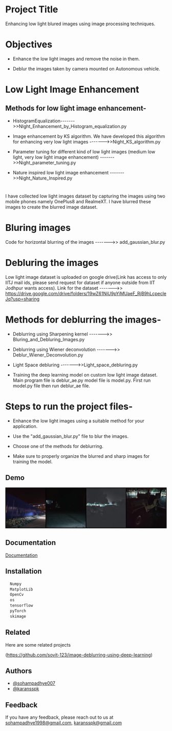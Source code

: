 
# Project Title

Enhancing low light blured images using image processing techniques.
 
# Objectives

- Enhance the low light images and remove the noise in them. 

- Deblur the images taken by camera mounted on Autonomous vehicle.

# Low Light Image Enhancement 

## Methods for low light image enhancement- 
- HistogramEqualization------->>NIght_Enhancement_by_Histogram_equalization.py

- Image enhancement by KS algorithm. We have developed this algorithm for enhancing very low light images ------->>Night_KS_algorithm.py 

- Parameter tuning for different kind of low light images (medium low light, very low light image enhancement) ------->>Night_parameter_tuning.py 

- Nature inspired low light image enhancement ------->>Night_Nature_Inspired.py
#
I have collected low light images dataset by capturing the images using two mobile phones namely OnePlus8 and RealmeXT. I have blurred these images to create the blurred image dataset. 
#

# Bluring images
Code for horizontal blurring of the images ------->> add_gaussian_blur.py 

# Debluring the images 

Low light image dataset is uploaded on google drive(Link has access to only IITJ mail ids, please send request for dataset if  anyone outside from IIT Jodhpur wants access). Link for the dataset ------->> https://drive.google.com/drive/folders/19wZ61NiU9pYiMUaeF_RjB9hLcpecleJq?usp=sharing 

# Methods for deblurring the images- 

- Deblurring using Sharpening kernel ------->> Bluring_and_Debluring_Images.py 

- Deblurring using Wiener deconvolution ------->> Deblur_Wiener_Deconvolution.py 

- Light Space debluring ------->>Light_space_debluring.py 

- Training the deep learning model on custom low light image dataset. Main program file is deblur_ae.py  model file is model.py.  First run model.py file then run deblur_ae file.


# Steps to run the project files- 

- Enhance the low light images using a suitable method for your application. 

- Use the "add_gaussian_blur.py" file to blur the images. 

- Choose one of the methods for deblurring. 

- Make sure to properly organize the blurred and sharp images for training the model. 


## Demo

<img src="https://raw.githubusercontent.com/sohampadhye007/Enhancing-Low-Light-Blurred-Images-using-Image-Processing-Techniques/main/sharp0.jpg?token=GHSAT0AAAAAAB7FQKRBRIGVBBTF4WWJRBHUZAWZ6OQ" alt="Sharp Image" title="TSharp Image">




## Documentation

[Documentation](https://linktodocumentation)


## Installation


```bash
  Numpy
  MatplotLib
  OpenCv
  os
  tensorflow
  pyTorch
  skimage
```
    
## Related

Here are some related projects

(https://github.com/sovit-123/image-deblurring-using-deep-learning)


## Authors

- [@sohampadhye007](https://github.com/sohampadhye007)
- [@karansspk](https://github.com/karansspk)



## Feedback

If you have any feedback, please reach out to us at sohampadhye1998@gmail.com, karansspk@gmail.com

